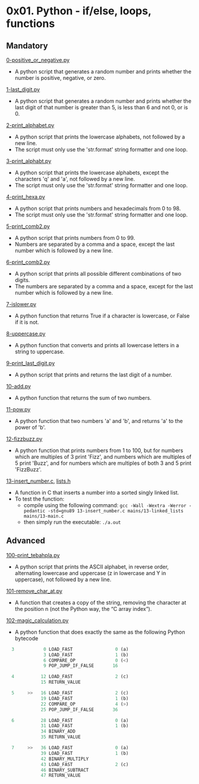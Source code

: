 # 0x01. Python - if/else, loops, functions

## Mandatory

[0-positive_or_negative.py](./0-positive_or_negative.py)

- A python script that generates a random number and prints whether the number
  is positive, negative, or zero.

[1-last_digit.py](./1-last_digit.py)

- A python script that generates a random number and prints whether the last
  digit of that number is greater than 5, is less than 6 and not 0, or is 0.

[2-print_alphabet.py](./2-print_alphabet.py)

- A python script that prints the lowercase alphabets, not followed by a new
  line.
- The script must only use the 'str.format' string formatter and one loop.

[3-print_alphabt.py](./3-print_alphabt.py)

- A python script that prints the lowercase alphabets, except the characters
  'q' and 'a', not followed by a new line.
- The script must only use the 'str.format' string formatter and one loop.

[4-print_hexa.py](./4-print_hexa.py)

- A python script that prints numbers and hexadecimals from 0 to 98.
- The script must only use the 'str.format' string formatter and one loop.

[5-print_comb2.py](./5-print_comb2.py)

- A python script that prints numbers from 0 to 99.
- Numbers are separated by a comma and a space, except the last number which is
  followed by a new line.

[6-print_comb2.py](./6-print_comb3.py)

- A python script that prints all possible different combinations of two digits.
- The numbers are separated by a comma and a space, except for the last number
  which is followed by a new line.

[7-islower.py](./7-islower.py)

- A python function that returns True if a character is lowercase, or False if
  it is not.

[8-uppercase.py](./8-uppercase.py)

- A python function that converts and prints all lowercase letters in a string
  to uppercase.

[9-print_last_digit.py](./9-print_last_digit.py)

- A python script that prints and returns the last digit of a number.

[10-add.py](./10-add.py)

- A python function that returns the sum of two numbers.

[11-pow.py](./11-pow.py)

- A python function that two numbers 'a' and 'b', and returns 'a' to the power
  of 'b'.

[12-fizzbuzz.py](./12-fizzbuzz.py)

- A python function that prints numbers from 1 to 100, but for numbers which are
  multiples of 3 print 'Fizz', and numbers which are multiples of 5 print
  'Buzz', and for numbers which are multiples of both 3 and 5 print 'FizzBuzz'.

[13-insert_number.c](./13-insert_number.c), [lists.h](./lists.h)

- A function in C that inserts a number into a sorted singly linked list.
- To test the function:
  - compile using the following command:
    `gcc -Wall -Wextra -Werror -pedantic -std=gnu89 13-insert_number.c mains/13-linked_lists mains/13-main.c`
  - then simply run the executable: `./a.out`

## Advanced

[100-print_tebahpla.py](./100-print_tebahpla.py)

- A python script that prints the ASCII alphabet, in reverse order, alternating
  lowercase and uppercase (z in lowercase and Y in uppercase), not followed by
  a new line.

[101-remove_char_at.py](./101-remove_char_at.py)

- A function that creates a copy of the string, removing the character at the
  position n (not the Python way, the “C array index”).

[102-magic_calculation.py](./102-magic_calculation.py)

- A python function that does exactly the same as the following Python bytecode

```python
  3           0 LOAD_FAST                0 (a)
              3 LOAD_FAST                1 (b)
              6 COMPARE_OP               0 (<)
              9 POP_JUMP_IF_FALSE       16

  4          12 LOAD_FAST                2 (c)
             15 RETURN_VALUE

  5     >>   16 LOAD_FAST                2 (c)
             19 LOAD_FAST                1 (b)
             22 COMPARE_OP               4 (>)
             25 POP_JUMP_IF_FALSE       36

  6          28 LOAD_FAST                0 (a)
             31 LOAD_FAST                1 (b)
             34 BINARY_ADD
             35 RETURN_VALUE

  7     >>   36 LOAD_FAST                0 (a)
             39 LOAD_FAST                1 (b)
             42 BINARY_MULTIPLY
             43 LOAD_FAST                2 (c)
             46 BINARY_SUBTRACT
             47 RETURN_VALUE
```
